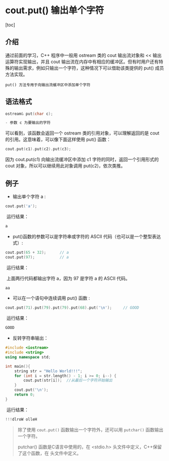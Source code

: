 #  cout.put()  输出单个字符

[toc]

## 介绍

通过前面的学习，C++ 程序中一般用 ostream 类的 cout 输出流对象和 << 输出运算符实现输出，并且 cout 输出流在内存中有相应的缓冲区。但有时用户还有特殊的输出需求，例如只输出一个字符，这种情况下可以借助该类提供的 put() 成员方法实现。

`put() 方法专用于向输出流缓冲区中添加单个字符`

## 语法格式

```c++
ostream& put(char c);

- 参数 c 为要输出的字符
```

可以看到，该函数会返回一个 ostream 类的引用对象，可以理解返回的是 cout 的引用。这意味着，可以像下面这样使用 put() 函数：

```c++
cout.put(c1).put(c2).put(c3);
```

因为 cout.put(c1) 向输出流缓冲区中添加 c1 字符的同时，返回一个引用形式的 cout 对象，所以可以继续用此对象调用 put(c2)，依次类推。 

## 例子

- 输出单个字符 a :

```c++
cout.put('a');
```

​	运行结果：

```c++
a
```



- put()函数的参数可以是字符串或字符的 ASCII 代码（也可以是一个整型表达式）:

```c++
cout.put(65 + 32);		// a
cout.put(97);			// a
```

​		运行结果：

​								上面两行代码都输出字符 a，因为 97 是字符 a 的 ASCII 代码。

```c++
aa
```

- 可以在一个语句中连续调用 put() 函数 :

```C++
cout.put(71).put(79).put(79).put(68).put('\n');		// GOOD
```

​	运行结果：

```c++
GOOD
```

- 反转字符串输出：

```c++
#include <iostream>
#include <string>
using namespace std;

int main(){
    string str = "Hello World!!!";
    for (int i = str.length() - 1; i >= 0; i--) {
        cout.put(str[i]);  //从最后一个字符开始输出
    }
    cout.put('\n');
    return 0;
}
```

​	运行结果：

```c++
!!!dlroW olleH
```

> 除了使用 `cout.put()` 函数输出一个字符外，还可以用 `putchar()` 函数输出一个字符。
>
> putchar() 函数是C语言中使用的，在 <stdio.h> 头文件中定义，C++保留了这个函数，在 <iostream> 头文件中定义。
